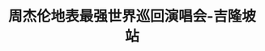 ---
title: 周杰伦地表最强世界巡回演唱会-吉隆坡站
head:
  - - meta
    - name: keywords
      content: 周杰伦吉隆坡演唱会,地表最强演唱会2吉隆坡站,周杰伦在吉隆坡,周杰伦2018吉隆坡演唱会
---